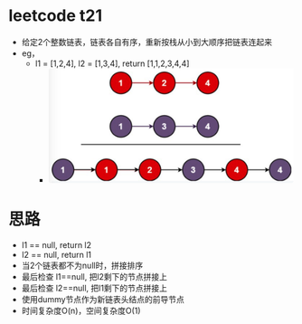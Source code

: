 # leetcode t21
- 给定2个整数链表，链表各自有序，重新按栈从小到大顺序把链表连起来
- eg， 
    - l1 = [1,2,4], l2 = [1,3,4], return [1,1,2,3,4,4]
        - ![](./imgs/1.png)
        
# 思路
- l1 == null, return l2
- l2 == null, return l1
- 当2个链表都不为null时，拼接排序
- 最后检查 l1==null, 把l2剩下的节点拼接上
- 最后检查 l2==null, 把l1剩下的节点拼接上
- 使用dummy节点作为新链表头结点的前导节点
- 时间复杂度O(n)，空间复杂度O(1)
